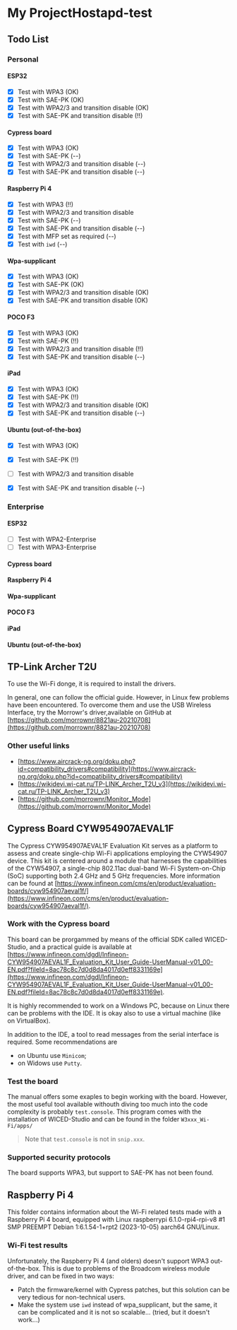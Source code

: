 # My ProjectHostapd-test

## Todo List

### Personal

#### ESP32
- [x] Test with WPA3 (OK)
- [x] Test with SAE-PK (OK)
- [x] Test with WPA2/3 and transition disable (OK)
- [x] Test with SAE-PK and transition disable (!!)

#### Cypress board
- [x] Test with WPA3 (OK)
- [x] Test with SAE-PK (--)
- [x] Test with WPA2/3 and transition disable (--)
- [x] Test with SAE-PK and transition disable (--)

#### Raspberry Pi 4
- [x] Test with WPA3 (!!)
- [x] Test with WPA2/3 and transition disable
- [x] Test with SAE-PK (--)
- [x] Test with SAE-PK and transition disable (--)
- [x] Test with MFP set as required (--)
- [x] Test with `iwd` (--)

#### Wpa-supplicant
- [x] Test with WPA3 (OK)
- [x] Test with SAE-PK (OK)
- [x] Test with WPA2/3 and transition disable (OK)
- [x] Test with SAE-PK and transition disable (OK)

#### POCO F3
- [x] Test with WPA3 (OK)
- [x] Test with SAE-PK (!!)
- [x] Test with WPA2/3 and transition disable (!!)
- [x] Test with SAE-PK and transition disable (--)

#### iPad
- [x] Test with WPA3 (OK)
- [x] Test with SAE-PK (!!)
- [x] Test with WPA2/3 and transition disable (OK)
- [x] Test with SAE-PK and transition disable (--)

#### Ubuntu (out-of-the-box)
- [x] Test with WPA3 (OK)
- [x] Test with SAE-PK (!!)
- [ ] Test with WPA2/3 and transition disable
- [x] Test with SAE-PK and transition disable (--)


### Enterprise

#### ESP32
- [ ] Test with WPA2-Enterprise
- [ ] Test with WPA3-Enterprise

#### Cypress board

#### Raspberry Pi 4

#### Wpa-supplicant

#### POCO F3

#### iPad

#### Ubuntu (out-of-the-box)


## TP-Link Archer T2U

To use the Wi-Fi donge, it is required to install the drivers.

In general, one can follow the official guide. However, in Linux few problems have been encountered.
To overcome them and use the USB Wireless Interface, try the Morrowr's driver,available on GitHub at [https://github.com/morrownr/8821au-20210708](https://github.com/morrownr/8821au-20210708)

### Other useful links
- [https://www.aircrack-ng.org/doku.php?id=compatibility_drivers#compatibility](https://www.aircrack-ng.org/doku.php?id=compatibility_drivers#compatibility)
- [https://wikidevi.wi-cat.ru/TP-LINK_Archer_T2U_v3](https://wikidevi.wi-cat.ru/TP-LINK_Archer_T2U_v3)
- [https://github.com/morrownr/Monitor_Mode](https://github.com/morrownr/Monitor_Mode)


## Cypress Board CYW954907AEVAL1F
The Cypress CYW954907AEVAL1F Evaluation Kit serves as a platform to assess and create single-chip Wi-Fi applications employing the CYW54907 device. This kit is centered around a module that harnesses the capabilities of the CYW54907, a single-chip 802.11ac dual-band Wi-Fi System-on-Chip (SoC) supporting both 2.4 GHz and 5 GHz frequencies.
More information can be found at [https://www.infineon.com/cms/en/product/evaluation-boards/cyw954907aeval1f/](https://www.infineon.com/cms/en/product/evaluation-boards/cyw954907aeval1f/).

### Work with the Cypress board
This board can be prorgammed by means of the official SDK called WICED-Studio, and a practical guide is available at [https://www.infineon.com/dgdl/Infineon-CYW954907AEVAL1F_Evaluation_Kit_User_Guide-UserManual-v01_00-EN.pdf?fileId=8ac78c8c7d0d8da4017d0eff8331169e](https://www.infineon.com/dgdl/Infineon-CYW954907AEVAL1F_Evaluation_Kit_User_Guide-UserManual-v01_00-EN.pdf?fileId=8ac78c8c7d0d8da4017d0eff8331169e).

It is highly recommended to work on a Windows PC, because on Linux there can be problems with the IDE. It is okay also to use a virtual machine (like on VirtualBox).

In addition to the IDE, a tool to read messages from the serial interface is required. Some recommendations are
- on Ubuntu use `Minicom`;
- on Widows use `Putty`.

### Test the board
The manual offers some exaples to begin working with the board. However, the most useful tool available withouth diving too much into the code complexity is probably `test.console`.
This program comes with the installation of WICED-Studio and can be found in the folder `W3xxx_Wi-Fi/apps/`
> Note that `test.console` is not in `snip.xxx`.

### Supported security protocols
The board supports WPA3, but support to SAE-PK has not been found.

## Raspberry Pi 4
This folder contains information about the Wi-Fi related tests made with a Raspberry Pi 4 board, equipped with Linux raspberrypi 6.1.0-rpi4-rpi-v8 #1 SMP PREEMPT Debian 1:6.1.54-1+rpt2 (2023-10-05) aarch64 GNU/Linux.

### Wi-Fi test results
Unfortunately, the Raspberry Pi 4 (and olders) doesn't support WPA3 out-of-the-box.
This is due to problems of the Broadcom wireless module driver, and can be fixed in two ways:
- Patch the firmware/kernel with Cypress patches, but this solution can be very tedious for non-technical users.
- Make the system use `iwd` instead of wpa_supplicant, but the same, it can be complicated and it is not so scalable... (tried, but it doesn't work...)
